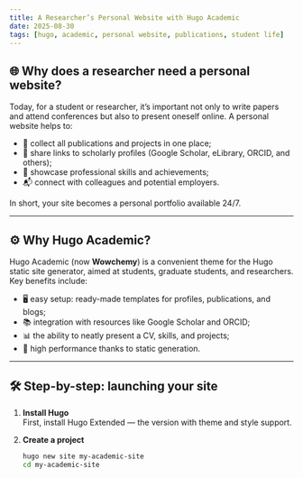 ```yaml
---
title: A Researcher’s Personal Website with Hugo Academic
date: 2025-08-30
tags: [hugo, academic, personal website, publications, student life]
---
```


## 🌐 Why does a researcher need a personal website?  

Today, for a student or researcher, it’s important not only to write papers and attend conferences but also to present oneself online. A personal website helps to:  
- 📑 collect all publications and projects in one place;  
- 🔗 share links to scholarly profiles (Google Scholar, eLibrary, ORCID, and others);  
- 💼 showcase professional skills and achievements;  
- 📬 connect with colleagues and potential employers.  

In short, your site becomes a personal portfolio available 24/7.  

---

## ⚙️ Why **Hugo Academic**?  

Hugo Academic (now **Wowchemy**) is a convenient theme for the Hugo static site generator, aimed at students, graduate students, and researchers. Key benefits include:  
- 🖥️ easy setup: ready-made templates for profiles, publications, and blogs;  
- 📚 integration with resources like Google Scholar and ORCID;  
- 📊 the ability to neatly present a CV, skills, and projects;  
- 🚀 high performance thanks to static generation.  

---

## 🛠️ Step-by-step: launching your site  

1. **Install Hugo**  
   First, install Hugo Extended — the version with theme and style support.  

2. **Create a project**  
   ```bash
   hugo new site my-academic-site
   cd my-academic-site

